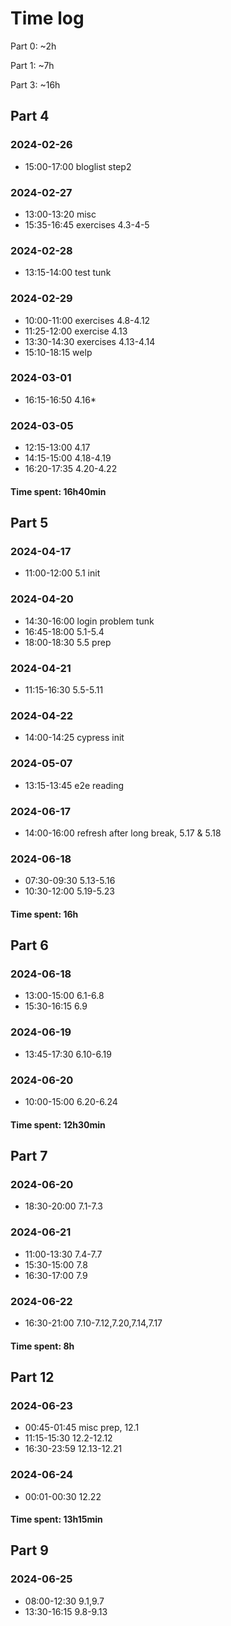 # Time log

Part 0: ~2h

Part 1: ~7h

Part 3: ~16h

## Part 4

### 2024-02-26

- 15:00-17:00     bloglist step2

### 2024-02-27

- 13:00-13:20     misc
- 15:35-16:45     exercises 4.3-4-5

### 2024-02-28

- 13:15-14:00     test tunk

### 2024-02-29

- 10:00-11:00     exercises 4.8-4.12
- 11:25-12:00     exercise 4.13
- 13:30-14:30     exercises 4.13-4.14
- 15:10-18:15     welp

### 2024-03-01

- 16:15-16:50     4.16*

### 2024-03-05

- 12:15-13:00     4.17
- 14:15-15:00     4.18-4.19
- 16:20-17:35     4.20-4.22

#### Time spent: 16h40min

## Part 5

### 2024-04-17

- 11:00-12:00   5.1 init

### 2024-04-20

- 14:30-16:00   login problem tunk
- 16:45-18:00   5.1-5.4
- 18:00-18:30   5.5 prep

### 2024-04-21

- 11:15-16:30   5.5-5.11

### 2024-04-22

- 14:00-14:25   cypress init

### 2024-05-07

- 13:15-13:45   e2e reading

### 2024-06-17

- 14:00-16:00   refresh after long break, 5.17 & 5.18

### 2024-06-18

- 07:30-09:30   5.13-5.16
- 10:30-12:00   5.19-5.23

#### Time spent: 16h

## Part 6

### 2024-06-18

- 13:00-15:00   6.1-6.8
- 15:30-16:15   6.9

### 2024-06-19

- 13:45-17:30   6.10-6.19

### 2024-06-20

- 10:00-15:00   6.20-6.24

#### Time spent: 12h30min

## Part 7

### 2024-06-20

- 18:30-20:00   7.1-7.3

### 2024-06-21

- 11:00-13:30   7.4-7.7
- 15:30-15:00   7.8
- 16:30-17:00   7.9

### 2024-06-22

- 16:30-21:00   7.10-7.12,7.20,7.14,7.17

#### Time spent: 8h

## Part 12

### 2024-06-23

- 00:45-01:45   misc prep, 12.1
- 11:15-15:30   12.2-12.12
- 16:30-23:59   12.13-12.21

### 2024-06-24

- 00:01-00:30   12.22

#### Time spent: 13h15min

## Part 9

### 2024-06-25

- 08:00-12:30   9.1,9.7
- 13:30-16:15   9.8-9.13
